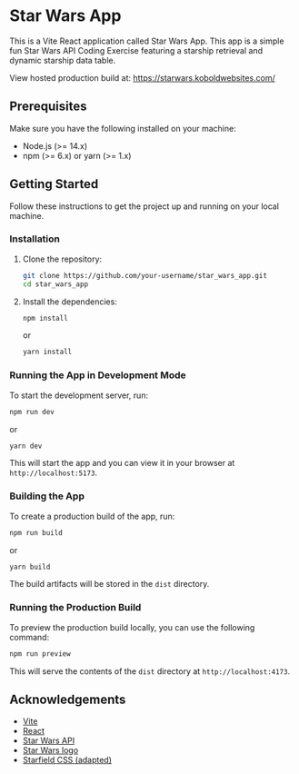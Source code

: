 # Star Wars App

This is a Vite React application called Star Wars App. This app is a simple fun Star Wars API Coding Exercise featuring a starship retrieval and dynamic starship data table.

View hosted production build at: https://starwars.koboldwebsites.com/

## Prerequisites

Make sure you have the following installed on your machine:

- Node.js (>= 14.x)
- npm (>= 6.x) or yarn (>= 1.x)

## Getting Started

Follow these instructions to get the project up and running on your local machine.

### Installation

1. Clone the repository:

    ```bash
    git clone https://github.com/your-username/star_wars_app.git
    cd star_wars_app
    ```

2. Install the dependencies:

    ```bash
    npm install
    ```

    or

    ```bash
    yarn install
    ```

### Running the App in Development Mode

To start the development server, run:

```bash
npm run dev
```

or

```bash
yarn dev
```

This will start the app and you can view it in your browser at `http://localhost:5173`.

### Building the App

To create a production build of the app, run:

```bash
npm run build
```

or

```bash
yarn build
```

The build artifacts will be stored in the `dist` directory.

### Running the Production Build

To preview the production build locally, you can use the following command:

```bash
npm run preview
```

This will serve the contents of the `dist` directory at `http://localhost:4173`.

## Acknowledgements

- [Vite](https://vitejs.dev/)
- [React](https://reactjs.org/)
- [Star Wars API](https://swapi.dev/)
- [Star Wars logo](https://upload.wikimedia.org/wikipedia/commons/thumb/6/6c/Star_Wars_Logo.svg/694px-Star_Wars_Logo.svg.png)
- [Starfield CSS (adapted)](https://codepen.io/keithclark/pen/DQdKbg)
